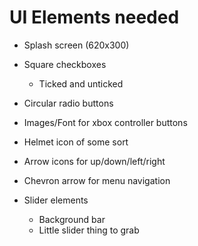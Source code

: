 # UI Elements needed

* Splash screen (620x300)
* Square checkboxes
    * Ticked and unticked

* Circular radio buttons
* Images/Font for xbox controller buttons
* Helmet icon of some sort
* Arrow icons for up/down/left/right
* Chevron arrow for menu navigation
* Slider elements
    * Background bar
    * Little slider thing to grab
